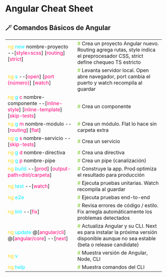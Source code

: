 # Angular Cheat Sheet

<table>
    <h2>🪄 Comandos Básicos de Angular</h2>
  <tr>
    <td><span style="color: #f8d910ff">ng</span> <span style="color: #00eeffff">new</span> nombre-proyecto --[<span style="color: #FF0077">style=scss</span>] [<span style="color: #FF0077">routing</span>] [<span style="color: #FF0077">strict</span>]
    </td>
    <td><span style="color: #79c928ff">#</span> Crea un proyecto Angular nuevo. Routing agrega rutas, style indica el preprocesador CSS, strict define chequeo TS estricto</td>
  </tr>
  <tr>
    <td><span style="color: #f8d910ff">ng</span> <span style="color: #00eeffff">s</span> --[<span style="color: #FF0077">open</span>] [<span style="color: #FF0077">port {número}</span>] [<span style="color: #FF0077">watch</span>]</td>
    <td><span style="color: #79c928ff">#</span> Levanta servidor local. Open abre navegador, port cambia el puerto y watch recompila al guardar</td>
  </tr>
  <tr>
    <td><span style="color: #f8d910ff">ng</span> <span style="color: #00eeffff">g</span> <span style="color: #FF0077">c</span> nombre-componente --[<span style="color: #FF0077">inline-style</span>] [<span style="color: #FF0077">inline-template</span>] [<span style="color: #FF0077">skip-tests</span>]</td>
    <td><span style="color: #79c928ff">#</span> Crea un componente</td>
  </tr>
  <tr>
    <td><span style="color: #f8d910ff">ng</span> <span style="color: #00eeffff">g</span> <span style="color: #FF0077">m</span> nombre-modulo --[<span style="color: #FF0077">routing</span>] [<span style="color: #FF0077">flat</span>]</td>
    <td><span style="color: #79c928ff">#</span> Crea un módulo. Flat lo hace sin carpeta extra</td>
  </tr>
  <tr>
    <td><span style="color: #f8d910ff">ng</span> <span style="color: #00eeffff">g</span> <span style="color: #FF0077">s</span> nombre-servicio --[<span style="color: #FF0077">skip-tests</span>]</td>
    <td><span style="color: #79c928ff">#</span> Crea un servicio</td>
  </tr>
  <tr>
    <td><span style="color: #f8d910ff">ng</span> <span style="color: #00eeffff">g</span> <span style="color: #FF0077">d</span> nombre-directiva</td>
    <td><span style="color: #79c928ff">#</span> Crea una directiva</td>
  </tr>
  <tr>
    <td><span style="color: #f8d910ff">ng</span> <span style="color: #00eeffff">g</span> <span style="color: #FF0077">p</span> nombre-pipe</td>
    <td><span style="color: #79c928ff">#</span> Crea un pipe (canalización)</td>
  </tr>
  <tr>
    <td><span style="color: #f8d910ff">ng</span> <span style="color: #00eeffff">build</span> --[<span style="color: #FF0077">prod</span>] [<span style="color: #FF0077">output-path=dist/carpeta</span>]</td>
    <td><span style="color: #79c928ff">#</span> Construye la app. Prod optimiza el resultado para producción</td>
  </tr>
  <tr>
    <td><span style="color: #f8d910ff">ng</span> <span style="color: #00eeffff">test</span> --[<span style="color: #FF0077">watch</span>]
    </td>
    <td><span style="color: #79c928ff">#</span> Ejecuta pruebas unitarias. Watch recompila al guardar</td>
  </tr>
  <tr>
    <td><span style="color: #f8d910ff">ng</span> <span style="color: #00eeffff">e2e</span></td>
    <td><span style="color: #79c928ff">#</span> Ejecuta pruebas end-to-end</td>
  </tr>
  <tr>
    <td><span style="color: #f8d910ff">ng</span> <span style="color: #00eeffff">lint</span> --[<span style="color: #FF0077">fix</span>]</td>
    <td><span style="color: #79c928ff">#</span> Revisa errores de código / estilo. Fix arregla automáticamente los problemas detectados</td>
  </tr>
  <tr>
    <td><span style="color: #f8d910ff">ng</span> <span style="color: #00eeffff">update</span> @[<span style="color: #FF0077">angular/cli</span>] @[<span style="color: #FF0077">angular/core</span>] --[<span style="color: #FF0077">next</span>]</td>
    <td><span style="color: #79c928ff">#</span> Actualiza Angular y su CLI. Next es para instalar la próxima versión disponible aunque no sea estable (beta o release candidate)</td>
  </tr>
  <tr>
    <td><span style="color: #f8d910ff">ng</span> <span style="color: #00eeffff">v</span></td>
    <td><span style="color: #79c928ff">#</span> Muestra versión de Angular, Node, CLI</td>
  </tr>
  <tr>
    <td><span style="color: #f8d910ff">ng</span> <span style="color: #00eeffff">help</span></td>
    <td><span style="color: #79c928ff">#</span> Muestra comandos del CLI</td>
  </tr>
</table>